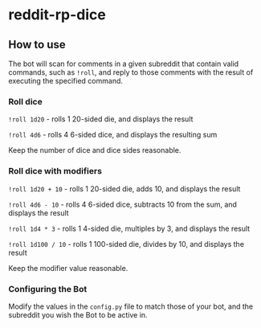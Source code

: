 # reddit-rp-dice


## How to use
The bot will scan for comments in a given subreddit that contain valid commands, such as `!roll`,
and reply to those comments with the result of executing the specified command.


### Roll dice
`!roll 1d20` - rolls 1 20-sided die, and displays the result

`!roll 4d6` - rolls 4 6-sided dice, and displays the resulting sum

Keep the number of dice and dice sides reasonable.


### Roll dice with modifiers
`!roll 1d20 + 10` - rolls 1 20-sided die, adds 10, and displays the result

`!roll 4d6 - 10` - rolls 4 6-sided dice, subtracts 10 from the sum, and displays the result

`!roll 1d4 * 3` - rolls 1 4-sided die, multiples by 3, and displays the result

`!roll 1d100 / 10` - rolls 1 100-sided die, divides by 10, and displays the result

Keep the modifier value reasonable.


### Configuring the Bot
Modify the values in the `config.py` file to match those of your bot,
and the subreddit you wish the Bot to be active in.
